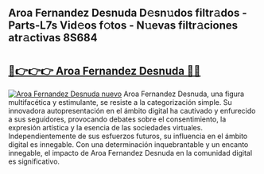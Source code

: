 ## Aroa Fernandez Desnuda D𝚎sn𝚞dos filtr𝚊dos - Parts-L7s Vid𝚎os f𝚘tos - N𝚞evas filtr𝚊ciones atr𝚊ctivas 8S684

# <h2><a href="http://mb5gkt.tromn.icu/?c=Aroa+Fernandez+Desnuda">🔗👉👉👉 Aroa Fernandez Desnuda 🔗🔗</a></h2>

[![Aroa Fernandez Desnuda nuevo](https://i.imgur.com/pEAQMta.gif)](http://mb5gkt.tromn.icu/?c=Aroa+Fernandez+Desnuda)
Aroa Fernandez Desnuda, una figura multifacética y estimulante, se resiste a la categorización simple. Su innovadora autopresentación en el ámbito digital ha cautivado y enfurecido a sus seguidores, provocando debates sobre el consentimiento, la expresión artística y la esencia de las sociedades virtuales. Independientemente de sus esfuerzos futuros, su influencia en el ámbito digital es innegable. Con una determinación inquebrantable y un encanto innegable, el impacto de Aroa Fernandez Desnuda en la comunidad digital es significativo.
